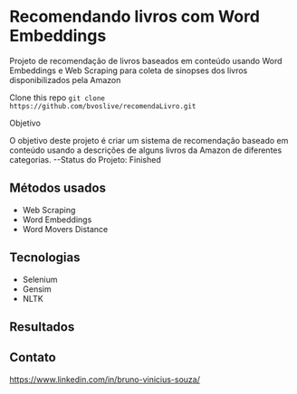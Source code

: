 
# Recomendando livros com Word Embeddings

Projeto de recomendação de livros baseados em conteúdo usando Word Embeddings e Web Scraping
para coleta de sinopses dos livros disponibilizados pela Amazon

Clone this repo `git clone https://github.com/bvoslive/recomendaLivro.git`

Objetivo

O objetivo deste projeto é criar um sistema de recomendação baseado em conteúdo usando a descrições de alguns livros da Amazon de diferentes categorias.
--Status do Projeto: Finished

## Métodos usados

* Web Scraping
* Word Embeddings
* Word Movers Distance

## Tecnologias

* Selenium
* Gensim
* NLTK

## Resultados

## Contato

https://www.linkedin.com/in/bruno-vinicius-souza/

